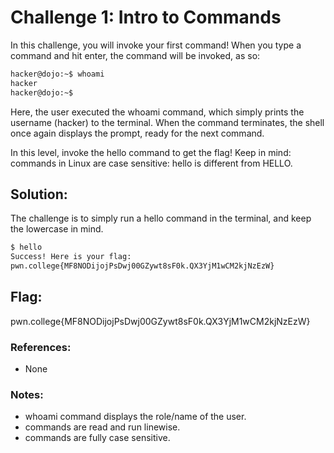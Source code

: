 # Challenge 1: Intro to Commands
In this challenge, you will invoke your first command! When you type a command and hit enter, the command will be invoked, as so:

```sh
hacker@dojo:~$ whoami
hacker
hacker@dojo:~$
```
Here, the user executed the whoami command, which simply prints the username (hacker) to the terminal. When the command terminates, the shell once again displays the prompt, ready for the next command.

In this level, invoke the hello command to get the flag! Keep in mind: commands in Linux are case sensitive: hello is different from HELLO.

## Solution: 
The challenge is to simply run a hello command in the terminal, and keep the lowercase in mind.

```sh
$ hello
Success! Here is your flag:
pwn.college{MF8NODijojPsDwj00GZywt8sF0k.QX3YjM1wCM2kjNzEzW}
```
## Flag:
pwn.college{MF8NODijojPsDwj00GZywt8sF0k.QX3YjM1wCM2kjNzEzW}

### References:
- None

### Notes:
- whoami command displays the role/name of the user.
- commands are read and run linewise.
- commands are fully case sensitive.

